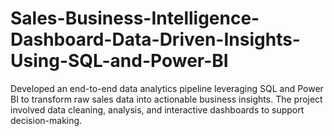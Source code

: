 # Sales-Business-Intelligence-Dashboard-Data-Driven-Insights-Using-SQL-and-Power-BI
Developed an end-to-end data analytics pipeline leveraging SQL and Power BI to transform raw sales data into actionable business insights. The project involved data cleaning, analysis, and interactive dashboards to support decision-making.
